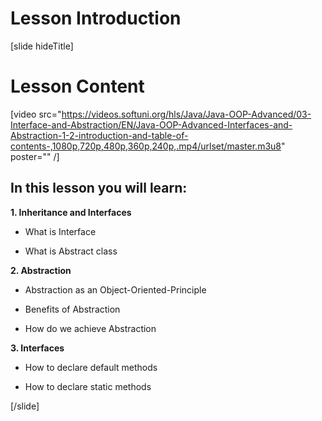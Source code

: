 # Lesson Introduction

[slide hideTitle]

# Lesson Content

[video src="https://videos.softuni.org/hls/Java/Java-OOP-Advanced/03-Interface-and-Abstraction/EN/Java-OOP-Advanced-Interfaces-and-Abstraction-1-2-introduction-and-table-of-contents-,1080p,720p,480p,360p,240p,.mp4/urlset/master.m3u8" poster="" /]

## In this lesson you will learn:

**1. Inheritance and Interfaces**

- What is Interface

- What is Abstract class 

**2. Abstraction**

- Abstraction as an Object-Oriented-Principle

- Benefits of Abstraction

- How do we achieve Abstraction

**3. Interfaces**

- How to declare default methods

- How to declare static methods
    
[/slide]
